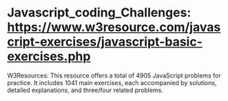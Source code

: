 # Javascript_coding_Challenges: https://www.w3resource.com/javascript-exercises/javascript-basic-exercises.php
W3Resources: This resource offers a total of 4905 JavaScript problems for practice. 
It includes 1041 main exercises, each accompanied by solutions, detailed explanations, and three/four related problems.
